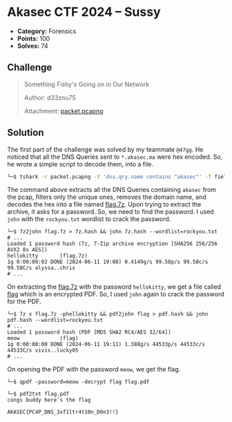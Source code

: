 # Akasec CTF 2024 – Sussy

- **Category:** Forensics
- **Points:** 100
- **Solves:** 74

## Challenge

> Something Fishy's Going on in Our Network
>
> Author: d33znu75
>
> Attachment: [packet.pcapng](https://we.tl/t-1kqcKFwxTQ)

## Solution

The first part of the challenge was solved by my teammate `@47gg`. He noticed that all the DNS Queries sent to `*.akasec.ma` were hex encoded. So, he wrote a simple script to decode them, into a file.

```bash
└─$ tshark -r packet.pcapng -Y 'dns.qry.name contains "akasec"' -T fields -e dns.qry.name | uniq | sed 's/\.akasec\.ma//' | tr -d '\n' | xxd -r -p > flag.7z
```

The command above extracts all the DNS Queries containing `akasec` from the pcap, filters only the unique ones, removes the domain name, and decodes the hex into a file named [flag.7z](solution/flag.7z). Upon trying to extract the archive, it asks for a password. So, we need to find the password. I used `john` with the `rockyou.txt` wordlist to crack the password.

```
└─$ 7z2john flag.7z > 7z.hash && john 7z.hash --wordlist=rockyou.txt
# ...
Loaded 1 password hash (7z, 7-Zip archive encryption [SHA256 256/256 AVX2 8x AES])
hellokitty       (flag.7z)
1g 0:00:00:02 DONE (2024-06-11 19:08) 0.4149g/s 99.58p/s 99.58c/s 99.58C/s alyssa..chris
# ...
```

On extracting the [flag.7z](solution/flag.7z) with the password `hellokitty`, we get a file called [flag](solution/flag) which is an encrypted PDF. So, I used `john` again to crack the password for the PDF.

```
└─$ 7z x flag.7z -phellokitty && pdf2john flag > pdf.hash && john pdf.hash --wordlist=rockyou.txt
# ...
Loaded 1 password hash (PDF [MD5 SHA2 RC4/AES 32/64])
meow             (flag)
1g 0:00:00:00 DONE (2024-06-11 19:11) 1.388g/s 44533p/s 44533c/s 44533C/s vivis..lucky05
# ...
```

On opening the PDF with the password `meow`, we get the flag.

```
└─$ qpdf -password=meow -decrypt flag flag.pdf
```

```
└─$ pdf2txt flag.pdf
congs buddy here’s the flag

AKASEC{PC4P_DNS_3xf1ltr4t10n_D0n3!!}
```
